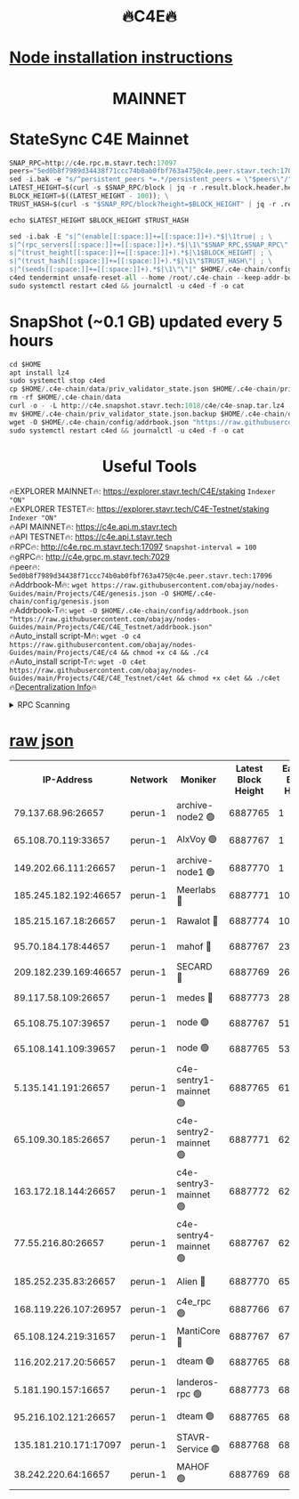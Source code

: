 <h1 align="center"> 🔥C4E🔥</h1>

[Node installation instructions](https://github.com/obajay/nodes-Guides/tree/main/Projects/C4E)
=

<h1 align="center"> MAINNET</h1>

# StateSync C4E Mainnet
```python
SNAP_RPC=http://c4e.rpc.m.stavr.tech:17097
peers="5ed0b8f7989d34438f71ccc74b0ab0fbf763a475@c4e.peer.stavr.tech:17096"
sed -i.bak -e "s/^persistent_peers *=.*/persistent_peers = \"$peers\"/" $HOME/.c4e-chain/config/config.toml
LATEST_HEIGHT=$(curl -s $SNAP_RPC/block | jq -r .result.block.header.height); \
BLOCK_HEIGHT=$((LATEST_HEIGHT - 100)); \
TRUST_HASH=$(curl -s "$SNAP_RPC/block?height=$BLOCK_HEIGHT" | jq -r .result.block_id.hash)

echo $LATEST_HEIGHT $BLOCK_HEIGHT $TRUST_HASH

sed -i.bak -E "s|^(enable[[:space:]]+=[[:space:]]+).*$|\1true| ; \
s|^(rpc_servers[[:space:]]+=[[:space:]]+).*$|\1\"$SNAP_RPC,$SNAP_RPC\"| ; \
s|^(trust_height[[:space:]]+=[[:space:]]+).*$|\1$BLOCK_HEIGHT| ; \
s|^(trust_hash[[:space:]]+=[[:space:]]+).*$|\1\"$TRUST_HASH\"| ; \
s|^(seeds[[:space:]]+=[[:space:]]+).*$|\1\"\"|" $HOME/.c4e-chain/config/config.toml
c4ed tendermint unsafe-reset-all --home /root/.c4e-chain --keep-addr-book
sudo systemctl restart c4ed && journalctl -u c4ed -f -o cat
```
# SnapShot (~0.1 GB) updated every 5 hours
```python
cd $HOME
apt install lz4
sudo systemctl stop c4ed
cp $HOME/.c4e-chain/data/priv_validator_state.json $HOME/.c4e-chain/priv_validator_state.json.backup
rm -rf $HOME/.c4e-chain/data
curl -o - -L http://c4e.snapshot.stavr.tech:1018/c4e/c4e-snap.tar.lz4 | lz4 -c -d - | tar -x -C $HOME/.c4e-chain --strip-components 2
mv $HOME/.c4e-chain/priv_validator_state.json.backup $HOME/.c4e-chain/data/priv_validator_state.json
wget -O $HOME/.c4e-chain/config/addrbook.json "https://raw.githubusercontent.com/obajay/nodes-Guides/main/Projects/C4E/addrbook.json"
sudo systemctl restart c4ed && journalctl -u c4ed -f -o cat
```
 <h1 align="center"> Useful Tools</h1>

🔥EXPLORER MAINNET🔥:  https://explorer.stavr.tech/C4E/staking            `Indexer "ON"` \
🔥EXPLORER TESTET🔥:   https://explorer.stavr.tech/C4E-Testnet/staking     `Indexer "ON"` \
🔥API MAINNET🔥:       https://c4e.api.m.stavr.tech \
🔥API TESTNET🔥:       https://c4e.api.t.stavr.tech \
🔥RPC🔥:               http://c4e.rpc.m.stavr.tech:17097                  `Snapshot-interval = 100` \
🔥gRPC🔥:              http://c4e.grpc.m.stavr.tech:7029 \
🔥peer🔥:              `5ed0b8f7989d34438f71ccc74b0ab0fbf763a475@c4e.peer.stavr.tech:17096` \
🔥Addrbook-M🔥:    ```wget https://raw.githubusercontent.com/obajay/nodes-Guides/main/Projects/C4E/genesis.json -O $HOME/.c4e-chain/config/genesis.json``` \
🔥Addrbook-T🔥:    ```wget -O $HOME/.c4e-chain/config/addrbook.json "https://raw.githubusercontent.com/obajay/nodes-Guides/main/Projects/C4E/C4E_Testnet/addrbook.json"``` \
🔥Auto_install script-M🔥: ```wget -O c4 https://raw.githubusercontent.com/obajay/nodes-Guides/main/Projects/C4E/c4 && chmod +x c4 && ./c4``` \
🔥Auto_install script-T🔥: ```wget -O c4et https://raw.githubusercontent.com/obajay/nodes-Guides/main/Projects/C4E/C4E_Testnet/c4et && chmod +x c4et && ./c4et``` \
🔥[Decentralization Info](https://github.com/obajay/StateSync-snapshots/tree/main/Projects/C4E/Decentralization)🔥




<details>
<summary>RPC Scanning</summary>

<h2 align="center"> We scan nodes in real time every 4 hours. And we provide the final result of RPC endpoints.
We cannot influence the operation of these nodes in any way. </h2>


```python
If Voting Power is higher than 0 --> then the Node is a validator of the network and may be subject to attack and be a potential threat to the chain.
```
```python
We marked such validators with a red symbol
```

</details>

[raw json](https://rpc-check.c4e.stavr.tech/c4e/rpc-c4e-result.json)
=



<table><tr><th>IP-Address</th><th>Network</th><th>Moniker</th><th>Latest Block Height</th><th>Earliest Block Height</th><th>Catching Up</th><th>Tx Index</th><th>Voting Power</th><th>Scan Time</th></tr><tr><td>79.137.68.96:26657</td><td>perun-1</td><td>archive-node2 🟢</td><td>6887765</td><td>1</td><td>False</td><td>on</td><td>0</td><td>2024-01-25T16:15:26.927627680UTC</td></tr><tr><td>65.108.70.119:33657</td><td>perun-1</td><td>AlxVoy 🟢</td><td>6887767</td><td>1</td><td>False</td><td>on</td><td>0</td><td>2024-01-25T16:15:41.772733568UTC</td></tr><tr><td>149.202.66.111:26657</td><td>perun-1</td><td>archive-node1 🟢</td><td>6887770</td><td>1</td><td>False</td><td>on</td><td>0</td><td>2024-01-25T16:15:58.036914282UTC</td></tr><tr><td>185.245.182.192:46657</td><td>perun-1</td><td>Meerlabs 🔴</td><td>6887771</td><td>1051501</td><td>False</td><td>on</td><td>527310</td><td>2024-01-25T16:16:07.604541518UTC</td></tr><tr><td>185.215.167.18:26657</td><td>perun-1</td><td>Rawalot 🔴</td><td>6887774</td><td>1090501</td><td>False</td><td>on</td><td>701423</td><td>2024-01-25T16:16:19.972588799UTC</td></tr><tr><td>95.70.184.178:44657</td><td>perun-1</td><td>mahof 🔴</td><td>6887767</td><td>2342001</td><td>False</td><td>off</td><td>1865533</td><td>2024-01-25T16:15:40.926486898UTC</td></tr><tr><td>209.182.239.169:46657</td><td>perun-1</td><td>SECARD 🔴</td><td>6887769</td><td>2616101</td><td>False</td><td>off</td><td>1136703</td><td>2024-01-25T16:15:53.206658231UTC</td></tr><tr><td>89.117.58.109:26657</td><td>perun-1</td><td>medes 🔴</td><td>6887773</td><td>2826001</td><td>False</td><td>off</td><td>1484927</td><td>2024-01-25T16:16:15.057214031UTC</td></tr><tr><td>65.108.75.107:39657</td><td>perun-1</td><td>node 🟢</td><td>6887767</td><td>5198801</td><td>False</td><td>on</td><td>0</td><td>2024-01-25T16:15:44.243070673UTC</td></tr><tr><td>65.108.141.109:39657</td><td>perun-1</td><td>node 🟢</td><td>6887765</td><td>5303301</td><td>False</td><td>on</td><td>0</td><td>2024-01-25T16:15:29.417348925UTC</td></tr><tr><td>5.135.141.191:26657</td><td>perun-1</td><td>c4e-sentry1-mainnet 🟢</td><td>6887765</td><td>6198001</td><td>False</td><td>on</td><td>0</td><td>2024-01-25T16:15:25.860805536UTC</td></tr><tr><td>65.109.30.185:26657</td><td>perun-1</td><td>c4e-sentry2-mainnet 🟢</td><td>6887771</td><td>6238301</td><td>False</td><td>on</td><td>0</td><td>2024-01-25T16:16:07.199648512UTC</td></tr><tr><td>163.172.18.144:26657</td><td>perun-1</td><td>c4e-sentry3-mainnet 🟢</td><td>6887772</td><td>6239001</td><td>False</td><td>on</td><td>0</td><td>2024-01-25T16:16:08.413265937UTC</td></tr><tr><td>77.55.216.80:26657</td><td>perun-1</td><td>c4e-sentry4-mainnet 🟢</td><td>6887767</td><td>6241001</td><td>False</td><td>on</td><td>0</td><td>2024-01-25T16:15:41.372533616UTC</td></tr><tr><td>185.252.235.83:26657</td><td>perun-1</td><td>Alien 🔴</td><td>6887770</td><td>6502501</td><td>False</td><td>on</td><td>1136703</td><td>2024-01-25T16:16:00.546348753UTC</td></tr><tr><td>168.119.226.107:26957</td><td>perun-1</td><td>c4e_rpc 🟢</td><td>6887766</td><td>6787766</td><td>False</td><td>on</td><td>0</td><td>2024-01-25T16:15:33.839958433UTC</td></tr><tr><td>65.108.124.219:31657</td><td>perun-1</td><td>MantiCore 🔴</td><td>6887767</td><td>6787767</td><td>False</td><td>off</td><td>193320</td><td>2024-01-25T16:15:40.446150335UTC</td></tr><tr><td>116.202.217.20:56657</td><td>perun-1</td><td>dteam 🟢</td><td>6887765</td><td>6800901</td><td>False</td><td>on</td><td>0</td><td>2024-01-25T16:15:26.193031356UTC</td></tr><tr><td>5.181.190.157:16657</td><td>perun-1</td><td>landeros-rpc 🟢</td><td>6887773</td><td>6880001</td><td>False</td><td>on</td><td>0</td><td>2024-01-25T16:16:19.586551682UTC</td></tr><tr><td>95.216.102.121:26657</td><td>perun-1</td><td>dteam 🟢</td><td>6887765</td><td>6885001</td><td>False</td><td>on</td><td>0</td><td>2024-01-25T16:15:26.510284069UTC</td></tr><tr><td>135.181.210.171:17097</td><td>perun-1</td><td>STAVR-Service 🟢</td><td>6887768</td><td>6885001</td><td>False</td><td>on</td><td>0</td><td>2024-01-25T16:15:44.623112266UTC</td></tr><tr><td>38.242.220.64:16657</td><td>perun-1</td><td>MAHOF 🟢</td><td>6887769</td><td>6885501</td><td>False</td><td>on</td><td>0</td><td>2024-01-25T16:15:55.637985993UTC</td></tr></table>
